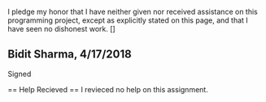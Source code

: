 I pledge my honor that I have neither given nor received assistance on this programming
project, except as explicitly stated on this page, and that I have seen no dishonest work. []

Bidit Sharma, 4/17/2018
---------
Signed


== Help Recieved ==
I revieced no help on this assignment. 





